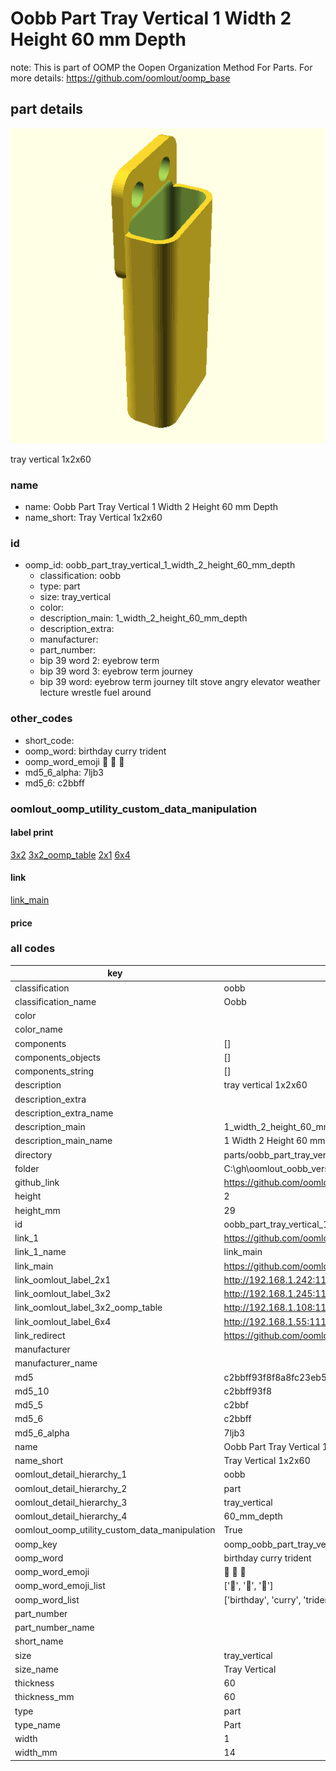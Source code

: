 # Oobb Part Tray Vertical 1 Width 2 Height 60 mm Depth  

note: This is part of OOMP the Oopen Organization Method For Parts. For more details: https://github.com/oomlout/oomp_base

##  part details
  

[![](3dpr.png)](3dpr.png)

tray vertical 1x2x60



### name
* name: Oobb Part Tray Vertical 1 Width 2 Height 60 mm Depth
* name_short: Tray Vertical 1x2x60 
### id
* oomp_id: oobb_part_tray_vertical_1_width_2_height_60_mm_depth
  * classification: oobb
  * type: part
  * size: tray_vertical
  * color: 
  * description_main: 1_width_2_height_60_mm_depth
  * description_extra: 
  * manufacturer: 
  * part_number: 
  * bip 39 word 2: eyebrow term
  * bip 39 word 3: eyebrow term journey
  * bip 39 word: eyebrow term journey tilt stove angry elevator weather lecture wrestle fuel around

### other_codes
* short_code: 
* oomp_word: birthday curry trident
* oomp_word_emoji :birthday: :curry: :trident:
* md5_6_alpha: 7ljb3
* md5_6: c2bbff






### oomlout_oomp_utility_custom_data_manipulation
#### label print
[3x2](http://192.168.1.245:1112/?label=oomp%207ljb3)
[3x2_oomp_table](http://192.168.1.108:1112/?label=oomp%207ljb3)
[2x1](http://192.168.1.242:1112/?label=oomp%207ljb3)
[6x4](http://192.168.1.55:1112/?label=oomp%207ljb3)    

#### link

[link_main](https://github.com/oomlout/oomlout_oobb_version_4_generated_parts/tree/main/navigation_oomp/oobb/part/tray_vertical/1_width_2_height_60_mm_depth/part)                              

#### price







### all codes 
| key | value |  
| --- | --- |  
| classification | oobb |  
| classification_name | Oobb |  
| color |  |  
| color_name |  |  
| components | [] |  
| components_objects | [] |  
| components_string | [] |  
| description | tray vertical 1x2x60 |  
| description_extra |  |  
| description_extra_name |  |  
| description_main | 1_width_2_height_60_mm_depth |  
| description_main_name | 1 Width 2 Height 60 mm Depth |  
| directory | parts/oobb_part_tray_vertical_1_width_2_height_60_mm_depth |  
| folder | C:\gh\oomlout_oobb_version_4_generated_parts\parts\oobb_part_tray_vertical_1_width_2_height_60_mm_depth |  
| github_link | https://github.com/oomlout/oomlout_oomp_part_src/tree/main/parts/oobb_part_tray_vertical_1_width_2_height_60_mm_depth |  
| height | 2 |  
| height_mm | 29 |  
| id | oobb_part_tray_vertical_1_width_2_height_60_mm_depth |  
| link_1 | https://github.com/oomlout/oomlout_oobb_version_4_generated_parts/tree/main/navigation_oomp/oobb/part/tray_vertical/1_width_2_height_60_mm_depth/part |  
| link_1_name | link_main |  
| link_main | https://github.com/oomlout/oomlout_oobb_version_4_generated_parts/tree/main/navigation_oomp/oobb/part/tray_vertical/1_width_2_height_60_mm_depth/part |  
| link_oomlout_label_2x1 | http://192.168.1.242:1112/?label=oomp%207ljb3 |  
| link_oomlout_label_3x2 | http://192.168.1.245:1112/?label=oomp%207ljb3 |  
| link_oomlout_label_3x2_oomp_table | http://192.168.1.108:1112/?label=oomp%207ljb3 |  
| link_oomlout_label_6x4 | http://192.168.1.55:1112/?label=oomp%207ljb3 |  
| link_redirect | https://github.com/oomlout/oomlout_oobb_version_4_generated_parts/tree/main/parts/oobb_tray_vertical_01_02_60 |  
| manufacturer |  |  
| manufacturer_name |  |  
| md5 | c2bbff93f8f8a8fc23eb5e20f0f7da8a |  
| md5_10 | c2bbff93f8 |  
| md5_5 | c2bbf |  
| md5_6 | c2bbff |  
| md5_6_alpha | 7ljb3 |  
| name | Oobb Part Tray Vertical 1 Width 2 Height 60 mm Depth |  
| name_short | Tray Vertical 1x2x60  |  
| oomlout_detail_hierarchy_1 | oobb |  
| oomlout_detail_hierarchy_2 | part |  
| oomlout_detail_hierarchy_3 | tray_vertical |  
| oomlout_detail_hierarchy_4 | 60_mm_depth |  
| oomlout_oomp_utility_custom_data_manipulation | True |  
| oomp_key | oomp_oobb_part_tray_vertical_1_width_2_height_60_mm_depth |  
| oomp_word | birthday curry trident |  
| oomp_word_emoji | :birthday: :curry: :trident: |  
| oomp_word_emoji_list | [':birthday:', ':curry:', ':trident:'] |  
| oomp_word_list | ['birthday', 'curry', 'trident'] |  
| part_number |  |  
| part_number_name |  |  
| short_name |  |  
| size | tray_vertical |  
| size_name | Tray Vertical |  
| thickness | 60 |  
| thickness_mm | 60 |  
| type | part |  
| type_name | Part |  
| width | 1 |  
| width_mm | 14 |  

